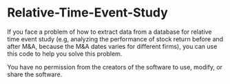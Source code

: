 # Relative-Time-Event-Study
If you face a problem of how to extract data from a database for relative time event study (e.g, analyzing the performance of stock return before and after M&amp;A, because the M&amp;A dates varies for different firms), you can use this code to help you solve this problem.

You have no permission from the creators of the software to use, modify, or share the software.
